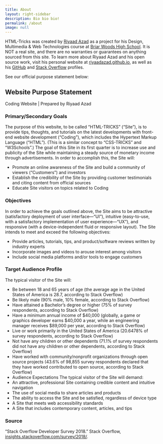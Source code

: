 ```yaml
---
title: About
layout: right-sidebar
description: Bio bio bio!
permalink: /about
image: null
---
```


HTML-Tricks was created by [Riyaad Azad](https://riyaadazad.github.io) as a project for his Design, Multimedia &amp; Web Technologies course at [Briar Woods High School](https://www.lcps.org/bwhs). It is NOT a real site, and there are no warranties or guarantees on anything sourced from this site. To learn more about Riyaad Azad and his open source work, visit his personal website at [riyaadazad.github.io](https://riyaadazad.github.io), as well as his [GitHub](https://github.com/riyaadazad) and [Stack Overflow](https://stackoverflow.com/story/riyaadazad) profiles.

See our official purpose statement below:

## Website Purpose Statement
Coding Website | Prepared by Riyaad Azad

### Primary/Secondary Goals
The purpose of this website, to be called “HTML-TRICKS” (“Site”), is to provide tips, thoughts, and tutorials on the latest developments with front-end website development (“Coding”), which includes the Hypertext Markup Language (“HTML”). (This is a similar concept to “CSS-TRICKS” and “W3Schools”.) The goal of this Site in its first quarter is to increase use and publicity of the Site while maintaining a steady source of monetary income through advertisements. In order to accomplish this, the Site will:
* Promote an online awareness of the Site and build a community of viewers (“Customers”) and investors
* Establish the credibility of the Site by providing customer testimonials and citing content from official sources
* Educate Site visitors on topics related to Coding

### Objectives
In order to achieve the goals outlined above, the Site aims to be attractive (satisfactory deployment of user interface—“UI”), intuitive (easy-to-use, with a satisfactory implementation of user experience—“UX”), and responsive (with a device-independent fluid or responsive layout). The Site intends to meet and exceed the following objectives:
* Provide articles, tutorials, tips, and product/software reviews written by industry experts
* Incorporate images and videos to arouse interest among visitors
* Include social media platforms and/or tools to engage customers

### Target Audience Profile
The typical visitor of the Site will:
* Be between 18 and 65 years of age (the average age in the United States of America is 28.7, according to Stack Overflow)
* Be likely male (90% male, 10% female, according to Stack Overflow)
* Have attained a Bachelor’s degree or higher (75% of survey respondents, according to Stack Overflow)
* Have a minimum annual income of $40,000 (globally, a game or graphics developer earns $40,000 a year, while an engineering manager receives $89,000 per year, according to Stack Overflow)
* Live or work primarily in the United States of America (20.6478% of survey respondents, according to Stack Overflow)
* Not have any children or other dependents (71.1% of survey respondents did not have any children or other dependents, according to Stack Overflow)
* Have worked with community/nonprofit organizations through open source projects (43.6% of 98,855 survey respondents declared that they have worked contributed to open source, according to Stack Overflow)
* Audience Expectations The typical visitor of the Site will demand:
* An attractive, professional Site containing credible content and intuitive navigation
* The use of social media to share articles and products
* The ability to access the Site and be satisfied, regardless of device type
* A Site that meets web accessibility standards
* A Site that includes contemporary content, articles, and tips

### Source
“Stack Overflow Developer Survey 2018.” Stack Overflow, [insights.stackoverflow.com/survey/2018/](insights.stackoverflow.com/survey/2018/).
